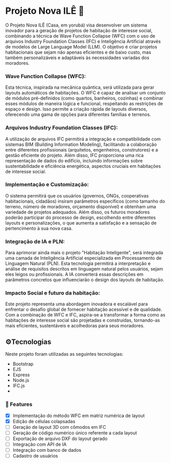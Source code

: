 # Projeto Nova ILÊ 🏡 
 O Projeto Nova ILÊ (Casa, em yorubá) visa desenvolver um sistema inovador para a geração de projetos de habitação de interesse social, combinando a técnica de Wave Function Collapse (WFC) com o uso de arquivos Industry Foundation Classes (IFC) e Inteligência Artificial através de modelos de Large Language Model (LLM). O objetivo é criar projetos habitacionais que sejam não apenas eficientes e de baixo custo, mas também personalizáveis e adaptáveis às necessidades variadas dos moradores.

### Wave Function Collapse (WFC): 
 Esta técnica, inspirada na mecânica quântica, será utilizada para gerar layouts automáticos de habitações. O WFC é capaz de analisar um conjunto de módulos pré-definidos (como quartos, banheiros, cozinhas) e combinar esses módulos de maneira lógica e funcional, respeitando as restrições de espaço e design. Isso permite a criação rápida de layouts diversos, oferecendo uma gama de opções para diferentes famílias e terrenos.

### Arquivos Industry Foundation Classes (IFC): 
A utilização de arquivos IFC permitirá a integração e compatibilidade com sistemas BIM (Building Information Modeling), facilitando a colaboração entre diferentes profissionais (arquitetos, engenheiros, construtores) e a gestão eficiente do projeto. Além disso, IFC proporciona uma rica representação de dados do edifício, incluindo informações sobre sustentabilidade e eficiência energética, aspectos cruciais em habitações de interesse social.

### Implementação e Customização:
O sistema permitirá que os usuários (governos, ONGs, cooperativas habitacionais, cidadãos) insiram parâmetros específicos (como tamanho do terreno, número de moradores, orçamento disponível) e obtenham uma variedade de projetos adequados. Além disso, os futuros moradores poderão participar do processo de design, escolhendo entre diferentes layouts e personalizações, o que aumenta a satisfação e a sensação de pertencimento à sua nova casa.

### Integração de IA e PLN:
Para aprimorar ainda mais o projeto "Habitação Inteligente", será integrada uma camada de Inteligência Artificial especializada em Processamento de Linguagem Natural (PLN). Esta tecnologia permitirá a interpretação e análise de requisitos descritos em linguagem natural pelos usuários, sejam eles leigos ou profissionais. A IA converterá essas descrições em parâmetros concretos que influenciarão o design dos layouts de habitação.

### Impacto Social e futuro da habitação:
 Este projeto representa uma abordagem inovadora e escalável para enfrentar o desafio global de fornecer habitação acessível e de qualidade. Com a combinação de WFC e IFC, aspira-se a transformar a forma como as habitações de interesse social são projetadas e construídas, tornando-as mais eficientes, sustentáveis e acolhedoras para seus moradores.


## ⚙️Tecnologias
Neste projeto foram utilizadas as seguintes tecnologias:

- Bootstrap
- EJS
- Express
- Node.js
- IFC.js
- 

### 📝 Features
- [X] Implementação do método WFC em matriz numérica de layout
- [X] Edição de células colapsadas
- [ ] Geração de layout 3D com cômodos em IFC
- [ ] Geração de código numérico único referente a cada layout
- [ ] Exportação de arquivo DXF do layout gerado
- [ ] Integração com API de IA
- [ ] Integração com banco de dados
- [ ] Cadastro de usuários
